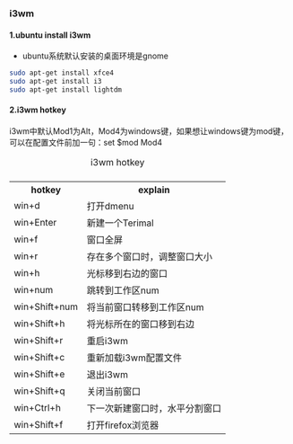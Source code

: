 ### i3wm
#### 1.ubuntu install i3wm
- ubuntu系统默认安装的桌面环境是gnome
```bash
sudo apt-get install xfce4
sudo apt-get install i3
sudo apt-get install lightdm
```

#### 2.i3wm hotkey
<p>i3wm中默认Mod1为Alt，Mod4为windows键，如果想让windows键为mod键，可以在配置文件前加一句：set $mod Mod4</p>
<table>
<caption>i3wm hotkey<caption>
<tr>
<th>hotkey</th>
<th>explain</th>
</tr>
    <td>win+d</td>
    <td>打开dmenu</td>
<tr>
    <td>win+Enter</td>
    <td>新建一个Terimal</td>
</tr>
<tr>
    <td>win+f</td>
    <td>窗口全屏</td>
</tr>
<tr>
    <td>win+r</td>
    <td>存在多个窗口时，调整窗口大小</td>
</tr>
<tr>
    <td>win+h</td>
    <td>光标移到右边的窗口</td>
</tr>
<tr>
    <td>win+num</td>
    <td>跳转到工作区num</td>
</tr>
<tr>
    <td>win+Shift+num</td>
    <td>将当前窗口转移到工作区num</td>
</tr>
<tr>
    <td>win+Shift+h</td>
    <td>将光标所在的窗口移到右边</td>
</tr>
<tr>
    <td>win+Shift+r</td>
    <td>重启i3wm</td>
</tr>
<tr>
    <td>win+Shift+c</td>
    <td>重新加载i3wm配置文件</td>
</tr>
<tr>
    <td>win+Shift+e</td>
    <td>退出i3wm</td>
</tr>
<tr>
    <td>win+Shift+q</td>
    <td>关闭当前窗口</td>
</tr>
<tr>
    <td>win+Ctrl+h</td>
    <td>下一次新建窗口时，水平分割窗口</td>
</tr>
<tr>
    <td>win+Shift+f</td>
    <td>打开firefox浏览器</td>
</tr>

</table>

